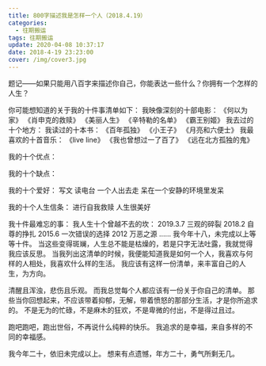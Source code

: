 ```yaml
---
title: 800字描述我是怎样一个人（2018.4.19）
categories:
  - 往期搬运
tags: 往期搬运
update: 2020-04-08 10:37:17
date: 2018-4-19 23:23:00
cover: /img/cover3.jpg
---
```



题记——如果只能用八百字来描述你自己，你能表达一些什么？你拥有一个怎样的人生？

你可能想知道的关于我的十件事清单如下：
我映像深刻的十部电影：
《何以为家》
《肖申克的救赎》
《美丽人生》
《辛特勒的名单》
《霸王别姬》
我去过的十个地方：
我读过的十本书：
《百年孤独》
《小王子》
《月亮和六便士》
我最喜欢的十首音乐：
《live line》
《我也曾想过一了百了》
《远在北方孤独的鬼》

我的十个优点：

我的十个缺点：

我的十个爱好：
写文
读电台
一个人出去走
呆在一个安静的环境里发呆

我的十个人生信条：
进行自我救赎
人生很美好


我十件最难忘的事：
我人生十个曾越不去的坎：
2019.3.7 三观的碎裂
2018.2 自尊的挣扎
2015.6 一次错误的选择
2012 万恶之源
......
我今年十八，未完成以上等等十件。
当这些变得斑斓，人生总不能是枯燥的，若是只字无法吐露，我就觉得我应该反思。
当我列出这清单的时候，我便能知道我是如何一个人，我喜欢与何样的人相处，我喜欢什么样的生活。
我应该有这样一份清单，来丰富自己的人生，为方向。

清醒且浑浊，悲伤且乐观。
而我总觉每个人都应该有一份关于你自己的清单。
那些当你回想起来，不应该带着抑郁，无解，带着愤怒的那部分生活，才是你所追求的。
不是无为的忙碌，不是麻木的狂欢，不是卑微的付出，不是得过且过。

跑吧跑吧，跑出世俗，不再说什么纯粹的快乐。
我追求的是幸福，来自多样的不同的幸福感。

我今年二十，依旧未完成以上。
想来有点遗憾，年方二十，勇气所剩无几。  

